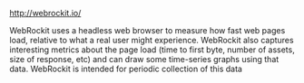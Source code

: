 http://webrockit.io/

WebRockit uses a headless web browser to measure how fast web pages load, relative to what a real user might experience. WebRockit also captures interesting metrics about the page load (time to first byte, number of assets, size of response, etc) and can draw some time-series graphs using that data. WebRockit is intended for periodic collection of this data


